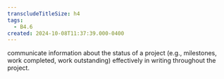 ```yaml
---
transcludeTitleSize: h4
tags:
  - B4.6
created: 2024-10-08T11:37:39.000-0400
---
```

communicate information about the status of a project (e.g., milestones, work completed, work outstanding) effectively in writing throughout the project.
